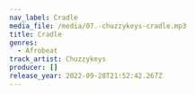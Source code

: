 ```yaml
---
nav_label: Cradle
media_file: /media/07.-chuzzykeys-cradle.mp3
title: Cradle
genres:
  - Afrobeat
track_artist: Chuzzykeys
producer: []
release_year: 2022-09-28T21:52:42.267Z
---
```

